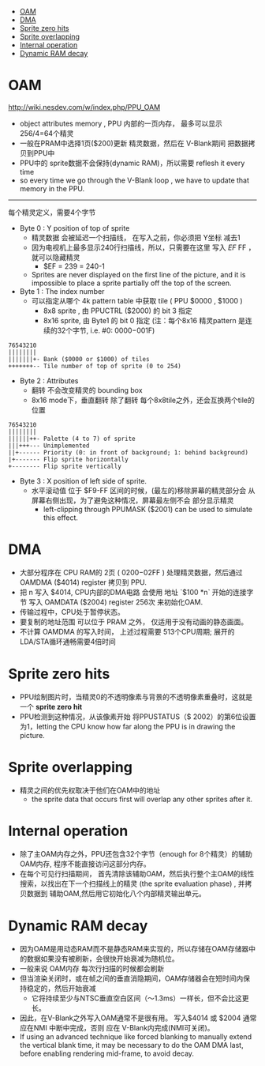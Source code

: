 [](...menustart)

- [OAM](#1d43a61d31daf8523c598d4679150bd5)
- [DMA](#33fd5f6391f2f0cb4c91179d7f521949)
- [Sprite zero hits](#a543bc0784c262c9da625159ca924ff3)
- [Sprite overlapping](#93433b909a9b00016c6047bd84e2c65d)
- [Internal operation](#5ccdf8c4b0352ef1435663d5f5a7a22a)
- [Dynamic RAM decay](#72c46d82eb28c395ef46aca1c91d10aa)

[](...menuend)


<h2 id="1d43a61d31daf8523c598d4679150bd5"></h2>

# OAM

http://wiki.nesdev.com/w/index.php/PPU_OAM

- object attributes memory , PPU 内部的一页内存， 最多可以显示 256/4=64个精灵
- 一般在PRAM中选择1页($200)更新 精灵数据，然后在 V-Blank期间 把数据拷贝到PPU中
- PPU中的 sprite数据不会保持(dynamic RAM)，所以需要 reflesh it every time 
- so every time we go through the V-Blank loop , we have to update that memory in the PPU.

---

每个精灵定义，需要4个字节

- Byte 0 : Y position of top of sprite
    - 精灵数据 会被延迟一个扫描线， 在写入之前，你必须把 Y坐标 减去1
    - 因为电视机上最多显示240行扫描线，所以，只需要在这里 写入 $EF~$FF ， 就可以隐藏精灵
        - $EF = 239 = 240-1
    - Sprites are never displayed on the first line of the picture, and it is impossible to place a sprite partially off the top of the screen.
- Byte 1 : The index number
    - 可以指定从哪个 4k pattern table 中获取 tile ( PPU  $0000 , $1000 )
        - 8x8 sprite , 由 PPUCTRL ($2000) 的 bit 3 指定
        - 8x16 sprite, 由 Byte1 的 bit 0 指定 (注：每个8x16 精灵pattern 是连续的32个字节, i.e. #0: $0000-$001F)

```
76543210
||||||||
|||||||+- Bank ($0000 or $1000) of tiles
+++++++-- Tile number of top of sprite (0 to 254)
```

- Byte 2 : Attributes
    - 翻转 不会改变精灵的 bounding box
    - 8x16 mode下，垂直翻转 除了翻转 每个8x8tile之外，还会互换两个tile的位置

```
76543210
||||||||
||||||++- Palette (4 to 7) of sprite
|||+++--- Unimplemented
||+------ Priority (0: in front of background; 1: behind background)
|+------- Flip sprite horizontally
+-------- Flip sprite vertically
```

- Byte 3 : X position of left side of sprite.
    - 水平滚动值 位于 $F9-FF 区间的时候，(最左的)移除屏幕的精灵部分会 从屏幕右侧出现，为了避免这种情况，屏幕最左侧不会 部分显示精灵
        - left-clipping through PPUMASK ($2001) can be used to simulate this effect.


<h2 id="33fd5f6391f2f0cb4c91179d7f521949"></h2>

# DMA

- 大部分程序在 CPU RAM的 2页 ( $0200-$02FF ) 处理精灵数据，然后通过 OAMDMA ($4014) register  拷贝到 PPU. 
- 把 n 写入 $4014, CPU内部的DMA电路 会使用 地址 `$100 *n`  开始的连接字节 写入 OAMDATA ($2004) register 256次 来初始化OAM.
- 传输过程中，CPU处于暂停状态。
- 要复制的地址范围 可以位于 PRAM 之外， 仅适用于没有动画的静态画面。
- 不计算 OAMDMA 的写入时间， 上述过程需要 513个CPU周期;  展开的LDA/STA循环通畅需要4倍时间


<h2 id="a543bc0784c262c9da625159ca924ff3"></h2>

# Sprite zero hits

- PPU绘制图片时，当精灵0的不透明像素与背景的不透明像素重叠时，这就是一个 **sprite zero hit**
- PPU检测到这种情况，从该像素开始 将PPUSTATUS（$ 2002）的第6位设置为1，letting the CPU know how far along the PPU is in drawing the picture.


<h2 id="93433b909a9b00016c6047bd84e2c65d"></h2>

# Sprite overlapping

- 精灵之间的优先权取决于他们在OAM中的地址
    - the sprite data that occurs first will overlap any other sprites after it. 

<h2 id="5ccdf8c4b0352ef1435663d5f5a7a22a"></h2>

# Internal operation

- 除了主OAM内存之外，PPU还包含32个字节（enough for 8个精灵）的辅助OAM内存, 程序不能直接访问这部分内存。
- 在每个可见行扫描期间， 首先清除该辅助OAM，然后执行整个主OAM的线性搜索，以找出在下一个扫描线上的精灵 (the sprite evaluation phase) , 并拷贝数据到 辅助OAM,然后用它初始化八个内部精灵输出单元。

<h2 id="72c46d82eb28c395ef46aca1c91d10aa"></h2>

# Dynamic RAM decay

- 因为OAM是用动态RAM而不是静态RAM来实现的，所以存储在OAM存储器中的数据如果没有被刷新，会很快开始衰减为随机位。
- 一般来说 OAM内存 每次行扫描的时候都会刷新
- 但当渲染关闭时，或在帧之间的垂直消隐期间，OAM存储器会在短时间内保持稳定的，然后开始衰减
    - 它将持续至少与NTSC垂直空白区间（〜1.3ms）一样长，但不会比这更长。
- 因此，在V-Blank之外写入OAM通常不是很有用。 写入$4014 或 $2004 通常应在NMI 中断中完成，否则 应在 V-Blank内完成(NMI可关闭)。
- If using an advanced technique like forced blanking to manually extend the vertical blank time, it may be necessary to do the OAM DMA last, before enabling rendering mid-frame, to avoid decay.




  

